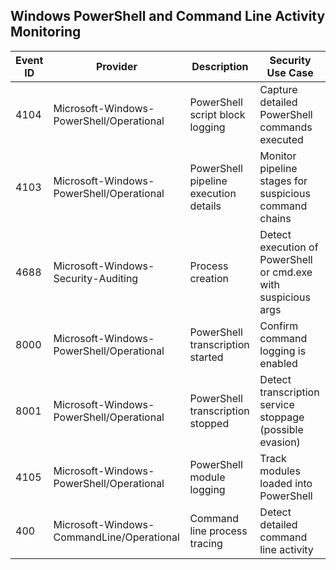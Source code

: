 ## Windows PowerShell and Command Line Activity Monitoring

| Event ID | Provider                              | Description                                                      | Security Use Case                                                    |
|----------|----------------------------------------|------------------------------------------------------------------|--------------------------------------------------------------------|
| 4104     | Microsoft-Windows-PowerShell/Operational | PowerShell script block logging                                   | Capture detailed PowerShell commands executed                      |
| 4103     | Microsoft-Windows-PowerShell/Operational | PowerShell pipeline execution details                            | Monitor pipeline stages for suspicious command chains              |
| 4688     | Microsoft-Windows-Security-Auditing    | Process creation                                                | Detect execution of PowerShell or cmd.exe with suspicious args    |
| 8000     | Microsoft-Windows-PowerShell/Operational | PowerShell transcription started                                | Confirm command logging is enabled                                 |
| 8001     | Microsoft-Windows-PowerShell/Operational | PowerShell transcription stopped                                | Detect transcription service stoppage (possible evasion)          |
| 4105     | Microsoft-Windows-PowerShell/Operational | PowerShell module logging                                        | Track modules loaded into PowerShell                               |
| 400     | Microsoft-Windows-CommandLine/Operational | Command line process tracing                                    | Detect detailed command line activity                              |
